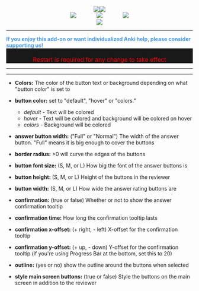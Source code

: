 <center><div style="vertical-align:middle;"><a href="https://www.ankingmed.com"><img src="/_addons/374005964/AnKing/AnKingSmall.png"></a><a href="https://www.ankingmed.com"><img src="/_addons/374005964/AnKing/TheAnKing.png"></a></div></center>

<center><a href="https://www.facebook.com/ankingmed"><img src="/_addons/374005964/AnKing/Facebook.jpg"></a>
&nbsp;&nbsp;&nbsp;&nbsp;&nbsp;&nbsp;&nbsp;&nbsp;&nbsp;&nbsp;&nbsp;&nbsp;&nbsp;<a href="https://www.instagram.com/ankingmed"><img src="/_addons/374005964/AnKing/Instagram.jpg"></a>
&nbsp;&nbsp;&nbsp;&nbsp;&nbsp;&nbsp;&nbsp;&nbsp;&nbsp;&nbsp;&nbsp;&nbsp;&nbsp;<a href="https://www.youtube.com/theanking"><img src="/_addons/374005964/AnKing/YouTube.jpg"></a></center>

<center><a href="https://www.patreon.com/ankingmed"><img src="/_addons/374005964/AnKing/Patreon.jpg"></a></center>

---

<div style="color: #4297F9;"><b>If you enjoy this add-on or want individualized Anki help, please consider supporting us!</b></div>

<div style="color: red; font-size: 16px; background-color: rgb(25, 25, 25); text-align: center;"><br>Restart is required for any change to take effect<br></div>
<hr>

---

* **Colors:** The color of the button text or background depending on what "button color" is set to
* **button color:** set to "default", "hover" or "colors." 
    * _default_ - Text will be colored
    * _hover_ - Text will be colored and background will be colored on hover
    * _colors_ - Background will be colored

* **answer button width:** ("Full" or "Normal") The width of the answer button. "Full" means it is big enough to cover the buttons
* **border radius:** >0 will curve the edges of the buttons
* **button font size:** (S, M, or L) How big the font of the answer buttons is
* **button height:** (S, M, or L) Height of the buttons in the reviewer
* **button width:** (S, M, or L) How wide the answer rating buttons are
* **confirmation:** (true or false) Whether or not to show the answer confirmation tooltip
* **confirmation time:** How long the confirmation tooltip lasts
* **confirmation x-offset:** (+ right, - left) X-offset for the confirmation tooltip 
* **confirmation y-offset:** (+ up, - down) Y-offset for the confirmation tooltip (if you're using Progress Bar at the bottom, set this to 20)
* **outline:** (yes or no) show the outline around the buttons when selected
* **style main screen buttons:** (true or false) Style the buttons on the main screen in addition to the reviewer

